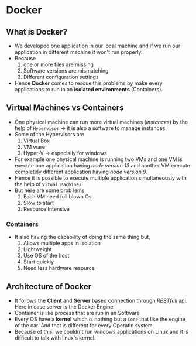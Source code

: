 # Docker
## What is Docker?
* We developed one application in our local machine and if we run our application in different machine it won't run properly.
* Because
    1. one or more files are missing
    2. Software versions are mismatching
    3. Different configuration settings
* Hence **Docker** comes to rescue this problems by make every applications to run in an **isolated environments** (Containers).
## Virtual Machines vs Containers
* One physical machine can run more virtual machines (*instances*) by the help of `Hypervisor` -> it is also a software to manage instances.
* Some of the Hypervisors are
    1. Virtual Box
    2. VM ware
    3. Hyper-V -> especially for windows
* For example one physical machine is running two VMs and one VM is execute one application having *node version 13* and another VM execute completely different application having *node version 9*.
* Hence it is possible to execute multiple application simultaneously with the help of `Vitual Machines`.
* But here are some prob lems,
    1. Each VM need full blown Os
    2. Slow to start 
    3. Resource Intensive
### Containers
* It also having the capability of doing the same thing but,
    1. Allows multiple apps in isolation
    2. Lightweight
    3. Use OS of the host
    4. Start quickly
    5. Need less hardware resource
## Architecture of Docker
* It follows the **Client** and **Server** based connection through *RESTfull* api. Here in case server is the Docker Engine
* Container is like process that are run in an Software
* Every OS have a **kernel** which is nothing but a `Core` that like the engine of the car. And that is different for every Operatin system.
* Because of this, we couldn't run windows applications on Linux and it is difficult to talk with linux's kernel. 
